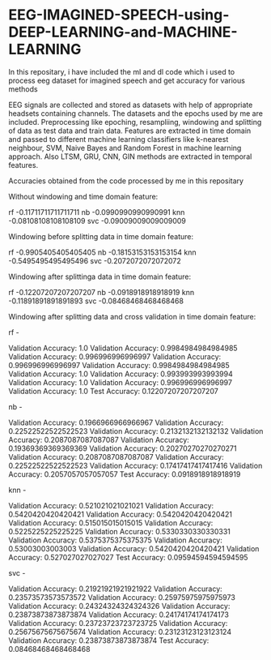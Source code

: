 # EEG-IMAGINED-SPEECH-using-DEEP-LEARNING-and-MACHINE-LEARNING
In this repositary, i have included the ml and dl code which i used to process eeg dataset for imagined speech and get accuracy for various methods

EEG signals are collected and stored as datasets with help of appropriate headsets containing channels.
The datasets and the epochs used by me are included.
Preprocessing like epoching, resampliing, windowing and splitting of data as test data and train data.
Features are extracted in time domain and passed to different machine learning classifiers like k-nearest neighbour, SVM, Naive Bayes and Random Forest in machine learning approach.
Also LTSM, GRU, CNN, GIN methods are extracted in temporal features.

Accuracies obtained from the code processed by me in this repositary

Without windowing and time domain feature:

rf -0.11711711711711711
nb -0.0990990990990991
knn -0.08108108108108109
svc -0.09009009009009009

Windowing before splitting data in time domain feature:

rf -0.9905405405405405
nb -0.18153153153153154
knn -0.5495495495495496
svc -0.2072072072072072

Windowing after splittinga data in time domain feature:

rf -0.12207207207207207
nb -0.0918918918918919
knn -0.11891891891891893
svc -0.08468468468468468

Windowing after splitting data and cross validation in time domain feature:

rf -

Validation Accuracy: 1.0
Validation Accuracy: 0.9984984984984985
Validation Accuracy: 0.996996996996997
Validation Accuracy: 0.996996996996997
Validation Accuracy: 0.9984984984984985
Validation Accuracy: 1.0
Validation Accuracy: 0.993993993993994
Validation Accuracy: 1.0
Validation Accuracy: 0.996996996996997
Validation Accuracy: 1.0
Test Accuracy: 0.12207207207207207

nb -

Validation Accuracy: 0.1966966966966967
Validation Accuracy: 0.22522522522522523
Validation Accuracy: 0.2132132132132132
Validation Accuracy: 0.2087087087087087
Validation Accuracy: 0.19369369369369369
Validation Accuracy: 0.20270270270270271
Validation Accuracy: 0.2087087087087087
Validation Accuracy: 0.22522522522522523
Validation Accuracy: 0.17417417417417416
Validation Accuracy: 0.2057057057057057
Test Accuracy: 0.0918918918918919

knn -

Validation Accuracy: 0.521021021021021
Validation Accuracy: 0.5420420420420421
Validation Accuracy: 0.5420420420420421
Validation Accuracy: 0.515015015015015
Validation Accuracy: 0.5225225225225225
Validation Accuracy: 0.5330330330330331
Validation Accuracy: 0.5375375375375375
Validation Accuracy: 0.53003003003003
Validation Accuracy: 0.5420420420420421
Validation Accuracy: 0.527027027027027
Test Accuracy: 0.09594594594594595

svc -

Validation Accuracy: 0.21921921921921922
Validation Accuracy: 0.23573573573573572
Validation Accuracy: 0.25975975975975973
Validation Accuracy: 0.24324324324324326
Validation Accuracy: 0.23873873873873874
Validation Accuracy: 0.24174174174174173
Validation Accuracy: 0.23723723723723725
Validation Accuracy: 0.25675675675675674
Validation Accuracy: 0.23123123123123124
Validation Accuracy: 0.23873873873873874
Test Accuracy: 0.08468468468468468
